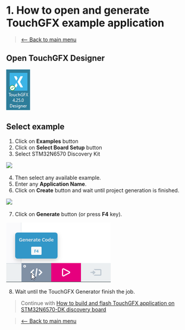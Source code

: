 # 1. How to open and generate TouchGFX example application
> [<-- Back to main menu](README.md)
## Open TouchGFX Designer
![](imgs/designerIcon.png)
[](imgs/ESesSRgBlU.png)
## Select example
1. Click on **Examples** button
2. Click on **Select Board Setup** button
3. Select STM32N6570 Discovery Kit

![](imgs/designer01.gif)

4. Then select any available example.
5. Enter any **Application Name**.
6. Click on **Create** button and wait until project generation is finished.

![](imgs/designer02.gif)

7. Click on **Generate** button (or press **F4** key).

![](imgs/generate.png)

8. Wait until the TouchGFX Generator finish the job.

> Continue with [How to build and flash TouchGFX application on STM32N6570-DK discovery board](02_How_to_build_and_flash_TouchGFX_application_on_STM32N6570-DK_discovery_board.md)

> [<-- Back to main menu](README.md)